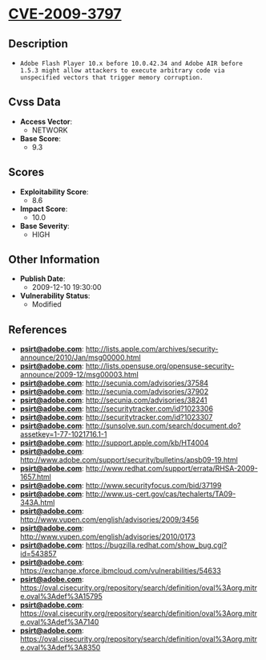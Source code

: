 
# [CVE-2009-3797](https://cve.mitre.org/cgi-bin/cvename.cgi?name=CVE-2009-3797)

## Description

- `Adobe Flash Player 10.x before 10.0.42.34 and Adobe AIR before 1.5.3 might allow attackers to execute arbitrary code via unspecified vectors that trigger memory corruption.`

## Cvss Data

- **Access Vector**:
  - NETWORK
- **Base Score**:
  - 9.3

## Scores

- **Exploitability Score**:
  - 8.6
- **Impact Score**:
  - 10.0
- **Base Severity**:
  - HIGH

## Other Information

- **Publish Date**:
  - 2009-12-10 19:30:00
- **Vulnerability Status**:
  - Modified

## References

- **psirt@adobe.com**: http://lists.apple.com/archives/security-announce/2010/Jan/msg00000.html
- **psirt@adobe.com**: http://lists.opensuse.org/opensuse-security-announce/2009-12/msg00003.html
- **psirt@adobe.com**: http://secunia.com/advisories/37584
- **psirt@adobe.com**: http://secunia.com/advisories/37902
- **psirt@adobe.com**: http://secunia.com/advisories/38241
- **psirt@adobe.com**: http://securitytracker.com/id?1023306
- **psirt@adobe.com**: http://securitytracker.com/id?1023307
- **psirt@adobe.com**: http://sunsolve.sun.com/search/document.do?assetkey=1-77-1021716.1-1
- **psirt@adobe.com**: http://support.apple.com/kb/HT4004
- **psirt@adobe.com**: http://www.adobe.com/support/security/bulletins/apsb09-19.html
- **psirt@adobe.com**: http://www.redhat.com/support/errata/RHSA-2009-1657.html
- **psirt@adobe.com**: http://www.securityfocus.com/bid/37199
- **psirt@adobe.com**: http://www.us-cert.gov/cas/techalerts/TA09-343A.html
- **psirt@adobe.com**: http://www.vupen.com/english/advisories/2009/3456
- **psirt@adobe.com**: http://www.vupen.com/english/advisories/2010/0173
- **psirt@adobe.com**: https://bugzilla.redhat.com/show_bug.cgi?id=543857
- **psirt@adobe.com**: https://exchange.xforce.ibmcloud.com/vulnerabilities/54633
- **psirt@adobe.com**: https://oval.cisecurity.org/repository/search/definition/oval%3Aorg.mitre.oval%3Adef%3A15795
- **psirt@adobe.com**: https://oval.cisecurity.org/repository/search/definition/oval%3Aorg.mitre.oval%3Adef%3A7140
- **psirt@adobe.com**: https://oval.cisecurity.org/repository/search/definition/oval%3Aorg.mitre.oval%3Adef%3A8350
